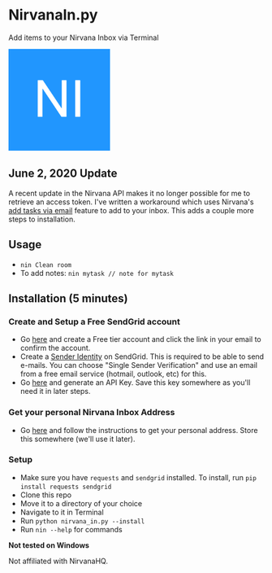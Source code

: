 # NirvanaIn.py
Add items to your Nirvana Inbox via Terminal 

<img src="https://github.com/tash-had/NirvanaIn.py/blob/master/logo.png" width="200" height="200">

## June 2, 2020 Update
A recent update in the Nirvana API makes it no longer possible for me to retrieve an access token. I've written a workaround which uses Nirvana's [add tasks via email](https://help.nirvanahq.com/category/getting-more-from-nirvana/add-your-items/#create-inbox-items-via-email) feature to add to your inbox. This adds a couple more steps to installation. 

## Usage
- ```nin Clean room```
- To add notes: ```nin mytask // note for mytask```

## Installation (5 minutes) 
### Create and Setup a Free SendGrid account
- Go [here](https://sendgrid.com/pricing/) and create a Free tier account and click the link in your email to confirm the account. 
- Create a [Sender Identity](https://app.sendgrid.com/settings/sender_auth/senders) on SendGrid. This is required to be able to send e-mails. You can choose "Single Sender Verification" and use an email from a free email service (hotmail, outlook, etc) for this. 
- Go [here](https://app.sendgrid.com/settings/api_keys) and generate an API Key. Save this key somewhere as you'll need it in later steps.

### Get your personal Nirvana Inbox Address
- Go [here](https://help.nirvanahq.com/category/getting-more-from-nirvana/add-your-items/#create-inbox-items-via-email) and follow the instructions to get your personal address. Store this somewhere (we'll use it later). 

### Setup
- Make sure you have ```requests``` and ```sendgrid``` installed. To install, run ```pip install requests sendgrid```
- Clone this repo
- Move it to a directory of your choice
- Navigate to it in Terminal
- Run ```python nirvana_in.py --install```
- Run ```nin --help``` for commands

**Not tested on Windows**

Not affiliated with NirvanaHQ. 
